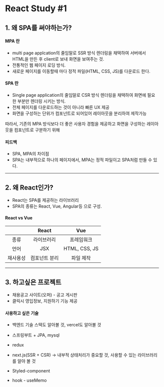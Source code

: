 # React Study \#1



## 1. 왜 SPA를 써야하는가?

#### MPA 란

- multi page applcation의 줄임말로 SSR 방식 렌더링을 채택하여 서버에서 HTML을 만든 후 client로 보내 화면을 보여주는 것.
- 전통적인 웹 페이지 로딩 방식.
- 새로운 페이지를 이동할때 마다 정적 파일(HTML, CSS, JS)를 다운로드 한다.

#### SPA 란

- Single page application의 줄임말로 CSR 방식 렌더링을 채택하여 화면에 필요한 부분만 렌더링 시키는 방식.
- 전체 페이지를 다운로드하는 것이 아니라 빠른 UX 제공
- 화면을 구성하는 단위가 컴포넌트로 되어있어 레이아웃을 분리하여 제작가능

따라서, 기존의 MPA 방식보다 더 좋은 사용자 경험을 제공하고 화면을 구성하는 레이아웃을 컴포넌트로 구분하기 위해



#### 피드백

- SPA, MPA의 차이점
- SPA는 내부적으로 하나의 페이지에서, MPA는 정적 파일이고 SPA처럼 만들 수 있다.



---



## 2. 왜 React인가?

- React는 SPA를 제공하는 라이브러리
- SPA의 종류는 React, Vue, Angular등 으로 구성.

#### React vs Vue

|          |     React     |      Vue      |
| :------: | :-----------: | :-----------: |
|   종류   |  라이브러리   |  프레임워크   |
|   언어   |      JSX      | HTML, CSS, JS |
| 재사용성 | 컴포넌트 분리 |   파일 제작   |



---

## 3. 하고싶은 프로젝트

- 채용공고 사이트(오퍼) - 공고 게시판
- 클릭시 영입정보, 지원하기 기능 제공



#### 사용하고 싶은 기술

- 백엔드 기술 스택도 알아볼 것, vercel도 알아볼 것
- 스프링부트 + JPA, mysql

- redux
- next.js(SSR + CSR) -> 내부적 상태처리가 중요할 것, 사용할 수 있는 라이브러리를 알아 볼 것
- Styled-component
- hook - useMemo